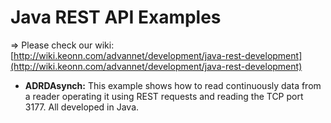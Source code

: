 # Java REST API Examples

&#8658; Please check our wiki: [http://wiki.keonn.com/advannet/development/java-rest-development](http://wiki.keonn.com/advannet/development/java-rest-development)

* **ADRDAsynch:** This example shows how to read continuously data from a reader operating it using REST requests and reading the TCP port 3177. All developed in Java.